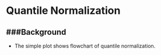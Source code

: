 # Quantile Normalization

<script src="../js/general.js"></script>

###Background
---

* The simple plot shows flowchart of quantile normalization.